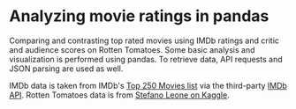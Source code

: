 # Analyzing movie ratings in pandas

Comparing and contrasting top rated movies using IMDb ratings and critic and audience scores on Rotten Tomatoes. Some basic analysis and visualization is performed using pandas. To retrieve data, API requests and JSON parsing are used as well.

IMDb data is taken from IMDb's [Top 250 Movies list](https://www.imdb.com/chart/top/?ref_=nv_mv_250) via the third-party [IMDb API](https://imdb-api.com/). Rotten Tomatoes data is from [Stefano Leone on Kaggle](https://www.kaggle.com/datasets/stefanoleone992/rotten-tomatoes-movies-and-critic-reviews-dataset).
